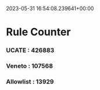 2023-05-31 16:54:08.239641+00:00
# Rule Counter 
 ### UCATE : 426883

 ### Veneto : 107568

 ### Allowlist : 13929